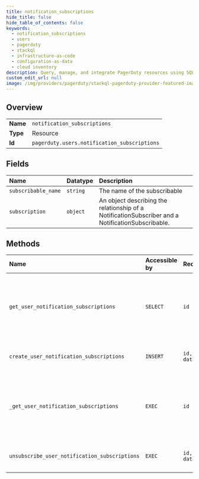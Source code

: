 ```yaml
---
title: notification_subscriptions
hide_title: false
hide_table_of_contents: false
keywords:
  - notification_subscriptions
  - users
  - pagerduty    
  - stackql
  - infrastructure-as-code
  - configuration-as-data
  - cloud inventory
description: Query, manage, and integrate PagerDuty resources using SQL
custom_edit_url: null
image: /img/providers/pagerduty/stackql-pagerduty-provider-featured-image.png
---
```

  
    

## Overview
<table><tbody>
<tr><td><b>Name</b></td><td><code>notification_subscriptions</code></td></tr>
<tr><td><b>Type</b></td><td>Resource</td></tr>
<tr><td><b>Id</b></td><td><code>pagerduty.users.notification_subscriptions</code></td></tr>
</tbody></table>

## Fields
| Name | Datatype | Description |
|:-----|:---------|:------------|
| `subscribable_name` | `string` | The name of the subscribable |
| `subscription` | `object` | An object describing the relationship of a NotificationSubscriber and a NotificationSubscribable. |
## Methods
| Name | Accessible by | Required Params | Description |
|:-----|:--------------|:----------------|:------------|
| `get_user_notification_subscriptions` | `SELECT` | `id` | Retrieve a list of Notification Subscriptions the given User has.<br /><br />&lt;!-- theme: warning --&gt;<br />&gt; Users must be added through `POST /users/&#123;id&#125;/notification_subscriptions` to be returned from this endpoint.<br /><br />Scoped OAuth requires: `subscribers.read`<br /> |
| `create_user_notification_subscriptions` | `INSERT` | `id, data__subscribables` | Create new Notification Subscriptions for the given User.<br /><br />Scoped OAuth requires: `subscribers.write`<br /> |
| `_get_user_notification_subscriptions` | `EXEC` | `id` | Retrieve a list of Notification Subscriptions the given User has.<br /><br />&lt;!-- theme: warning --&gt;<br />&gt; Users must be added through `POST /users/&#123;id&#125;/notification_subscriptions` to be returned from this endpoint.<br /><br />Scoped OAuth requires: `subscribers.read`<br /> |
| `unsubscribe_user_notification_subscriptions` | `EXEC` | `id, data__subscribables` | Unsubscribe the given User from Notifications on the matching Subscribable entities.<br /><br />Scoped OAuth requires: `subscribers.write`<br /> |
